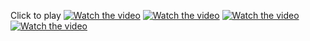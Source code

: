 Click to play
[![Watch the video](https://img.youtube.com/vi/9-sUYxdHycA/maxresdefault.jpg)](https://www.youtube.com/embed/9-sUYxdHycA?vq=hd1080&autoplay=1)
[![Watch the video](https://img.youtube.com/vi/wpTRd5V1lG0/maxresdefault.jpg)](https://www.youtube.com/embed/wpTRd5V1lG0?vq=hd1080&autoplay=1)
[![Watch the video](https://img.youtube.com/vi/SqCz2wHhSHg/maxresdefault.jpg)](https://www.youtube.com/embed/SqCz2wHhSHg?vq=hd1080&autoplay=1)
[![Watch the video](https://img.youtube.com/vi/EKgXwWEEM6E/maxresdefault.jpg)](https://www.youtube.com/embed/EKgXwWEEM6E?vq=hd1080&autoplay=1)
